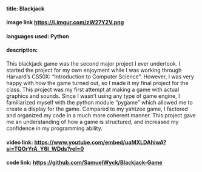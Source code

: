 #### title: Blackjack
#### image link https://i.imgur.com/zW27Y2V.png
#### languages used: Python
#### description:
This blackjack game was the second major project I ever undertook. I started the project for my own enjoyment while I was working through Harvard’s CS50X: “Introduction to Computer Science”. However, I was very happy with how the game turned out, so I made it my final project for the class. This project was my first attempt at making a game with actual graphics and sounds. Since I wasn’t using any type of game engine, I familiarized myself with the python module “pygame” which allowed me to create a display for the game. Compared to my yahtzee game, I factored and organized my code in a much more coherent manner. This project gave me an understanding of how a game is structured, and increased my confidence in my programming ability.
#### video link: https://www.youtube.com/embed/uaMXLDAhiwA?si=TQOrYrA_Y6I_WDds?rel=0
#### code link: https://github.com/SamuelWyck/Blackjack-Game
